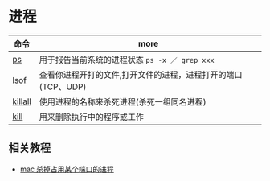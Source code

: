 # 进程

| 命令                                      | more                                                          |
| ----------------------------------------- | ------------------------------------------------------------- |
| [ps](http://man.linuxde.net/ps)           | 用于报告当前系统的进程状态 `ps -x ／ grep xxx`                |
| [lsof](http://man.linuxde.net/lsof)       | 查看你进程开打的文件,打开文件的进程，进程打开的端口(TCP、UDP) |
| [killall](http://man.linuxde.net/killall) | 使用进程的名称来杀死进程(杀死一组同名进程)                    |
| [kill](http://man.linuxde.net/kills)      | 用来删除执行中的程序或工作                                    |

## 相关教程

- [mac 杀掉占用某个端口的进程](https://blog.csdn.net/a5534789/article/details/53698795)
